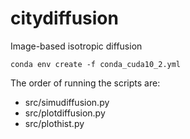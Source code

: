 # citydiffusion
Image-based isotropic diffusion

```
conda env create -f conda_cuda10_2.yml
```

The order of running the scripts are:
 * src/simudiffusion.py
 * src/plotdiffusion.py
 * src/plothist.py

